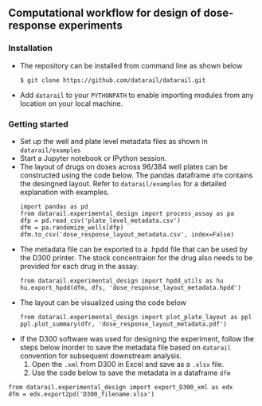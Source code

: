 ## Computational workflow for design of dose-response experiments

### Installation
* The repository can be installed from command line as shown below
   ```
   $ git clone https://github.com/datarail/datarail.git
   ```
* Add `datarail` to your `PYTHONPATH` to enable importing modules from any location on your local machine.

### Getting started
* Set up the well and plate level metadata files as shown in `datarail/examples`
* Start a Jupyter notebook or IPython session.
* The layout of drugs on doses across  96/384 well plates can be constructed using the code below. The pandas dataframe `dfm` contains the desingned layout. Refer to `datarail/examples` for a detailed explanation with examples. 
  ```
  import pandas as pd
  from datarail.experimental_design import process_assay as pa
  dfp = pd.read_csv('plate_level_metadata.csv')
  dfm = pa.randomize_wells(dfp)
  dfm.to_csv('dose_response_layout_metadata.csv', index=False)
  ```
* The metadata file can be exported to a .hpdd file that can be used by the D300 printer. The stock concentraion for the drug also needs to be provided for each drug in the assay.
  ```
  from datarail.experimental_design import hpdd_utils as hu
  hu.export_hpdd(dfm, dfs, 'dose_response_layout_metadata.hpdd')
  ```
* The layout can be visualized using the code below
  ```
  from datarail.experimental_design import plot_plate_layout as ppl
  ppl.plot_summary(dfr, 'dose_response_layout_metadata.pdf')  
  ```
 * If the D300 software was used for designing the experiment, follow the steps below inorder to save the metadata file based on       `datarail` convention for subsequent downstream analysis.
   1. Open the `.xml` from D300 in Excel and save as a `.xlsx` file.
   2. Use the code below to save the metadata in a dataframe `dfm`
  ```
  from datarail.experimental_design import export_D300_xml as edx
  dfm = edx.export2pd('D300_filename.xlsx')
  ```
  
